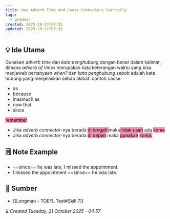 ```yaml
---
title: Use Adverb Time and Cause Connectors Correctly
tags:
  - grammar
created: 2025-10-21T04:55
updated: 2025-10-21T05:32
---
```

## 💡 Ide Utama
Gunakan *adverb time* dan *kata penghubung* dengan benar dalam kalimat, dimana *adverb of times* merupakan kata keterangan waktu yang bisa menjawab pertanyaan *when?* dan *kata penghubung sebab* adalah kata hubung yang menjelaskan sebab akibat. 
contoh cause:
- as
- because
- inasmuch as
- now that
- since

<mark style="background: #FF5582A6;">remember</mark>
- Jika *adverb connector*-nya berada <mark style="background: #FF5582A6;">di tengah </mark>maka<mark style="background: #FF5582A6;"> tidak usah</mark> ada <mark style="background: #FF5582A6;">koma </mark>
- Jika *adverb connector*-nya berada <mark style="background: #FF5582A6;">di depan</mark> maka <mark style="background: #FF5582A6;">gunakan</mark> <mark style="background: #FF5582A6;">koma.</mark>

## 🗒️ Note Example
- ==since== he was late, I missed the appointment.
- I missed the appointment ==since== he was late.

## 🔗 Sumber
- [[Longman - TOEFL Test#Skill 7]]

⌛ *Created Tuesday, 21 October 2025 - 04:57*